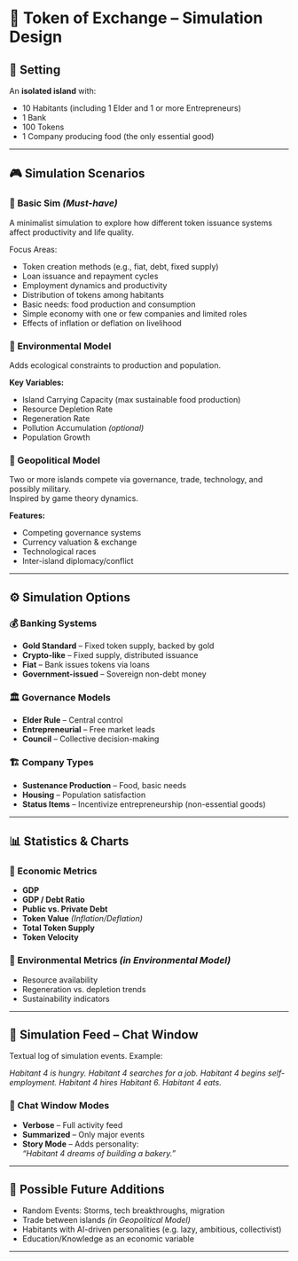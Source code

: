 # 🌴 Token of Exchange – Simulation Design

## 🧭 Setting

An **isolated island** with:

- 10 Habitants (including 1 Elder and 1 or more Entrepreneurs)
- 1 Bank
- 100 Tokens
- 1 Company producing food (the only essential good)

---

## 🎮 Simulation Scenarios

### 🔹 Basic Sim *(Must-have)*

A minimalist simulation to explore how different token issuance systems affect productivity and life quality.

Focus Areas:

- Token creation methods (e.g., fiat, debt, fixed supply)
- Loan issuance and repayment cycles
- Employment dynamics and productivity
- Distribution of tokens among habitants
- Basic needs: food production and consumption
- Simple economy with one or few companies and limited roles
- Effects of inflation or deflation on livelihood

### 🔸 Environmental Model

Adds ecological constraints to production and population.

**Key Variables:**

- Island Carrying Capacity (max sustainable food production)
- Resource Depletion Rate
- Regeneration Rate
- Pollution Accumulation *(optional)*
- Population Growth

### 🔺 Geopolitical Model

Two or more islands compete via governance, trade, technology, and possibly military.  
Inspired by game theory dynamics.

**Features:**

- Competing governance systems
- Currency valuation & exchange
- Technological races
- Inter-island diplomacy/conflict

---

## ⚙️ Simulation Options

### 💰 Banking Systems

- **Gold Standard** – Fixed token supply, backed by gold
- **Crypto-like** – Fixed supply, distributed issuance
- **Fiat** – Bank issues tokens via loans
- **Government-issued** – Sovereign non-debt money

### 🏛️ Governance Models

- **Elder Rule** – Central control
- **Entrepreneurial** – Free market leads
- **Council** – Collective decision-making

### 🏗️ Company Types

- **Sustenance Production** – Food, basic needs
- **Housing** – Population satisfaction
- **Status Items** – Incentivize entrepreneurship (non-essential goods)

---

## 📊 Statistics & Charts

### 🔢 Economic Metrics

- **GDP**
- **GDP / Debt Ratio**
- **Public vs. Private Debt**
- **Token Value** *(Inflation/Deflation)*
- **Total Token Supply**
- **Token Velocity**

### 🌿 Environmental Metrics *(in Environmental Model)*

- Resource availability
- Regeneration vs. depletion trends
- Sustainability indicators

---

## 💬 Simulation Feed – Chat Window

Textual log of simulation events. Example:

*Habitant 4 is hungry.
Habitant 4 searches for a job.
Habitant 4 begins self-employment.
Habitant 4 hires Habitant 6.
Habitant 4 eats.*

### 🧩 Chat Window Modes

- **Verbose** – Full activity feed
- **Summarized** – Only major events
- **Story Mode** – Adds personality:  
  *“Habitant 4 dreams of building a bakery.”*

---

## 🌱 Possible Future Additions

- Random Events: Storms, tech breakthroughs, migration
- Trade between islands *(in Geopolitical Model)*
- Habitants with AI-driven personalities (e.g. lazy, ambitious, collectivist)
- Education/Knowledge as an economic variable

---
